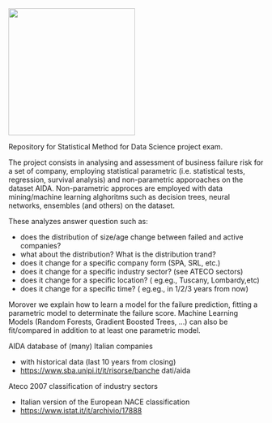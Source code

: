<img width=250px src="https://www.plan4res.eu/wp-content/uploads/2018/02/University-of-Pisa-Italy.png" />

Repository for Statistical Method for Data Science project exam.


The project consists in analysing and assessment of business failure risk for a set of company, employing statistical parametric (i.e. statistical tests, regression, survival analysis) and non-parametric apporoaches on the dataset AIDA.
Non-parametric approces are employed with data mining/machine learning alghoritms such as decision trees, neural networks, ensembles (and others) on the dataset.

These analyzes answer question such as:
- does the distribution of size/age change between failed and active companies? 
- what about the distribution? What is the distribution trand?
- does it change for a specific company form (SPA, SRL, etc.)
- does it change for a specific industry sector? (see ATECO sectors)
- does it change for a specific location? ( eg.eg., Tuscany, Lombardy,etc)
- does it change for a specific time? ( eg.eg., in 1/2/3 years from now)

Morover we explain how to learn a model for the failure prediction, fitting a parametric model to determinate the failure score. Machine Learning Models (Random Forests, Gradient Boosted Trees, …)
can also be fit/compared in addition to at least one parametric model.

AIDA database of (many) Italian companies
- with historical data (last 10 years from closing)
- https://www.sba.unipi.it/it/risorse/banche dati/aida

Ateco 2007 classification of industry sectors
- Italian version of the European NACE classification
- https://www.istat.it/it/archivio/17888
